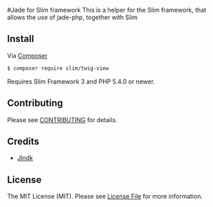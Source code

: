 #Jade for Slim framework
This is a helper for the Slim framework, that allows the use of jade-php, together with Slim

## Install

Via [Composer](https://getcomposer.org/)

```bash
$ composer require slim/twig-view
```

Requires Slim Framework 3 and PHP 5.4.0 or newer.

## Contributing

Please see [CONTRIBUTING](CONTRIBUTING.md) for details.

## Credits

- [Jlndk](https://github.com/jlndk)

## License

The MIT License (MIT). Please see [License File](LICENSE.md) for more information.